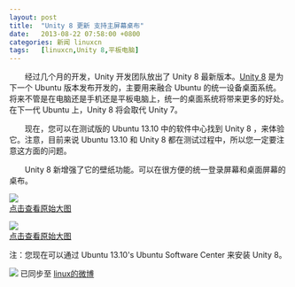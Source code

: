 ```yaml
---
layout: post
title:	"Unity 8 更新 支持主屏幕桌布"
date:	2013-08-22 07:58:00 +0800 
categories:	新闻 linuxcn 
tags:	[linuxcn,Unity 8,平板电脑]
---
```



　　经过几个月的开发，Unity 开发团队放出了 Unity 8 最新版本。[Unity 8](https://launchpad.net/unity8) 是为下一个 Ubuntu 版本发布开发的，主要用来融合 Ubuntu 的统一设备桌面系统。将来不管是在电脑还是手机还是平板电脑上，统一的桌面系统将带来更多的好处。在下一代 Ubuntu 上，Unity 8 将会取代 Unity 7。


　　现在，您可以在测试版的 Ubuntu 13.10 中的软件中心找到 Unity 8 ，来体验它。注意，目前来说 Ubuntu 13.10 和 Unity 8 都在测试过程中，所以您一定要注意这方面的问题。  
  
　　Unity 8 新增强了它的壁纸功能。可以在很方便的统一登录屏幕和桌面屏幕的桌布。


[![](/Asserts/Images//attachment/album/201308/21/104334wwqq17ylc71yp3lc.jpg)  
点击查看原始大图](https://img.linux.net.cn/Asserts/Images//attachment/album/201308/21/104334wwqq17ylc71yp3lc.jpg)


[![](/Asserts/Images//attachment/album/201308/21/104336fhekemcz11k63kco.jpg)  
点击查看原始大图](https://img.linux.net.cn/Asserts/Images//attachment/album/201308/21/104336fhekemcz11k63kco.jpg)


注：您现在可以通过 Ubuntu 13.10's Ubuntu Software Center 来安装 Unity 8。


![](https://img.linux.net.cn/xwb/images/bgimg/icon_logo.png) 已同步至 [linux的微博](http://weibo.com/1772191555)
